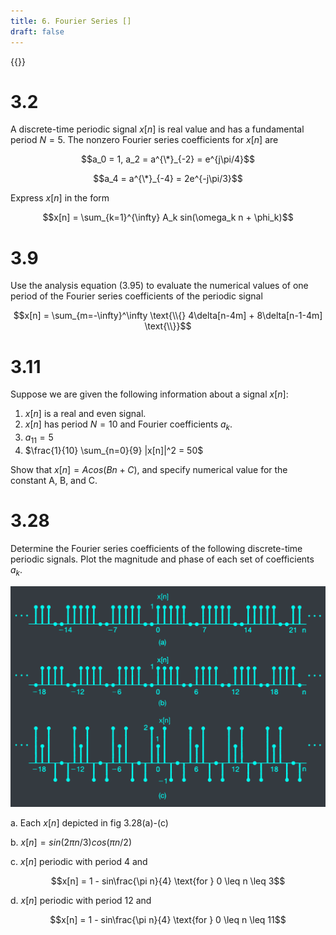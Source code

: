 ```yaml
---
title: 6. Fourier Series []
draft: false
---
```


{{<toc>}}

# 3.2
A discrete-time periodic signal $x[n]$ is real value and has a fundamental period $N = 5$. The nonzero Fourier series coefficients for $x[n]$ are

$$a_0 = 1, a_2 = a^{\*}_{-2} = e^{j\pi/4}$$

$$a_4 = a^{\*}_{-4} = 2e^{-j\pi/3}$$

Express $x[n]$ in the form

$$x[n] = \sum_{k=1}^{\infty} A_k sin(\omega_k n + \phi_k)$$

# 3.9
Use the analysis equation (3.95) to evaluate the numerical values of one period of the Fourier series coefficients of the periodic signal

$$x[n] = \sum_{m=-\infty}^\infty \text{\\{} 4\delta[n-4m] + 8\delta[n-1-4m] \text{\\}}$$

# 3.11
Suppose we are given the following information about a signal $x[n]$:
1. $x[n]$ is a real and even signal.
2. $x[n]$ has period $N = 10$ and Fourier coefficients $a_k$.
3. $a_{11} = 5$
4. $\frac{1}{10} \sum_{n=0}{9} |x[n]|^2 = 50$

Show that $x[n] = A cos(Bn + C)$, and specify numerical value for the constant A, B, and C.

# 3.28
Determine the Fourier series coefficients of the following discrete-time periodic signals. Plot the magnitude and phase of each set of coefficients $a_k$.

![](P3.28.webp "P3.28")

a. Each $x[n]$ depicted in fig 3.28(a)-(c)

b. $x[n] = sin(2\pi n/3) cos(\pi n/2)$

c. $x[n]$ periodic with period 4 and

$$x[n] = 1 - sin\frac{\pi n}{4} \text{for } 0 \leq n \leq 3$$

d. $x[n]$ periodic with period 12 and

$$x[n] = 1 - sin\frac{\pi n}{4} \text{for } 0 \leq n \leq 11$$